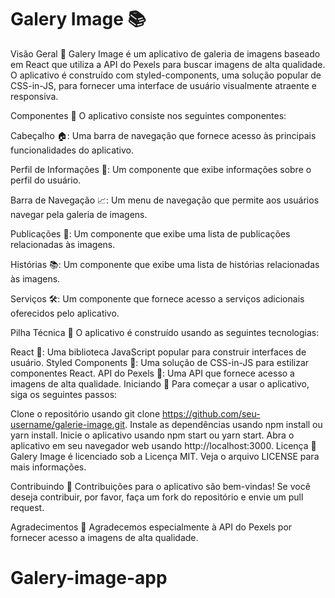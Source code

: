 # Galery Image 📚

Visão Geral 🌟 Galery Image é um aplicativo de galeria de imagens baseado em React que utiliza a API do Pexels para buscar imagens de alta qualidade. O aplicativo é construído com styled-components, uma solução popular de CSS-in-JS, para fornecer uma interface de usuário visualmente atraente e responsiva.

Componentes 🧩 O aplicativo consiste nos seguintes componentes:

Cabeçalho 🏠: Uma barra de navegação que fornece acesso às principais funcionalidades do aplicativo.

Perfil de Informações 📝: Um componente que exibe informações sobre o perfil do usuário.

Barra de Navegação 📈: Um menu de navegação que permite aos usuários navegar pela galeria de imagens.

Publicações 📰: Um componente que exibe uma lista de publicações relacionadas às imagens.

Histórias 📚: Um componente que exibe uma lista de histórias relacionadas às imagens.

Serviços 🛠️: Um componente que fornece acesso a serviços adicionais oferecidos pelo aplicativo.

Pilha Técnica 🤖 O aplicativo é construído usando as seguintes tecnologias:

React 🎉: Uma biblioteca JavaScript popular para construir interfaces de usuário.
Styled Components 💅: Uma solução de CSS-in-JS para estilizar componentes React.
API do Pexels 📸: Uma API que fornece acesso a imagens de alta qualidade.
Iniciando 🚀 Para começar a usar o aplicativo, siga os seguintes passos:

Clone o repositório usando git clone https://github.com/seu-username/galerie-image.git.
Instale as dependências usando npm install ou yarn install.
Inicie o aplicativo usando npm start ou yarn start.
Abra o aplicativo em seu navegador web usando http://localhost:3000.
Licença 📝 Galery Image é licenciado sob a Licença MIT. Veja o arquivo LICENSE para mais informações.

Contribuindo 🤝 Contribuições para o aplicativo são bem-vindas! Se você deseja contribuir, por favor, faça um fork do repositório e envie um pull request.

Agradecimentos 🙏 Agradecemos especialmente à API do Pexels por fornecer acesso a imagens de alta qualidade.
# Galery-image-app
